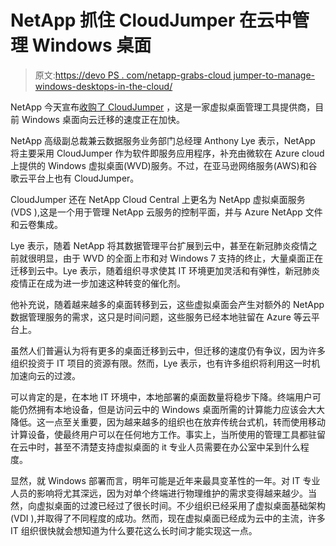 # NetApp 抓住 CloudJumper 在云中管理 Windows 桌面

> 原文:[https://devo PS . com/netapp-grabs-cloud jumper-to-manage-windows-desktops-in-the-cloud/](https://devops.com/netapp-grabs-cloudjumper-to-manage-windows-desktops-in-the-cloud/)

NetApp 今天宣布[收购了 CloudJumper](https://www.netapp.com/us/company/news/press-releases/news-rel-20200429-377823.aspx) ，这是一家虚拟桌面管理工具提供商，目前 Windows 桌面向云迁移的速度正在加快。

NetApp 高级副总裁兼云数据服务业务部门总经理 Anthony Lye 表示，NetApp 将主要采用 CloudJumper 作为软件即服务应用程序，补充由微软在 Azure cloud 上提供的 Windows 虚拟桌面(WVD)服务。不过，在亚马逊网络服务(AWS)和谷歌云平台上也有 CloudJumper。

CloudJumper 还在 NetApp Cloud Central 上更名为 NetApp 虚拟桌面服务(VDS ),这是一个用于管理 NetApp 云服务的控制平面，并与 Azure NetApp 文件和云卷集成。

Lye 表示，随着 NetApp 将其数据管理平台扩展到云中，甚至在新冠肺炎疫情之前就很明显，由于 WVD 的全面上市和对 Windows 7 支持的终止，大量桌面正在迁移到云中。Lye 表示，随着组织寻求使其 IT 环境更加灵活和有弹性，新冠肺炎疫情正在成为进一步加速这种转变的催化剂。

他补充说，随着越来越多的桌面转移到云，这些虚拟桌面会产生对额外的 NetApp 数据管理服务的需求，这只是时间问题，这些服务已经本地驻留在 Azure 等云平台上。

虽然人们普遍认为将有更多的桌面迁移到云中，但迁移的速度仍有争议，因为许多组织投资于 IT 项目的资源有限。然而，Lye 表示，也有许多组织将利用这一时机加速向云的过渡。

可以肯定的是，在本地 IT 环境中，本地部署的桌面数量将稳步下降。终端用户可能仍然拥有本地设备，但是访问云中的 Windows 桌面所需的计算能力应该会大大降低。这一点至关重要，因为越来越多的组织也在放弃传统台式机，转而使用移动计算设备，使最终用户可以在任何地方工作。事实上，当所使用的管理工具都驻留在云中时，甚至不清楚支持虚拟桌面的 it 专业人员需要在办公室中呆到什么程度。

显然，就 Windows 部署而言，明年可能是近年来最具变革性的一年。对 IT 专业人员的影响将尤其深远，因为对单个终端进行物理维护的需求变得越来越少。当然，向虚拟桌面的过渡已经过了很长时间。不少组织已经采用了虚拟桌面基础架构(VDI ),并取得了不同程度的成功。然而，现在虚拟桌面已经成为云中的主流，许多 IT 组织很快就会想知道为什么要花这么长时间才能实现这一点。